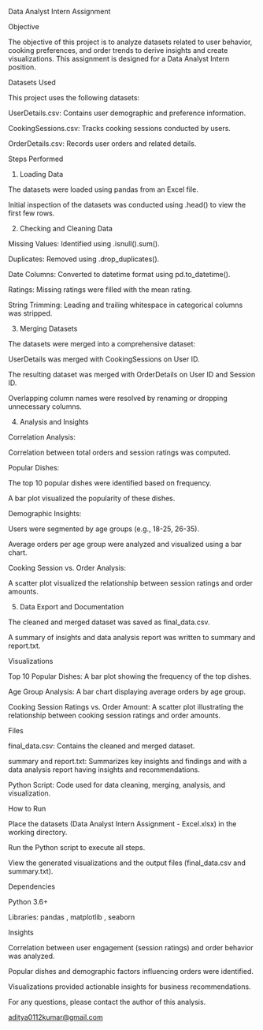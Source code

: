 Data Analyst Intern Assignment

Objective

The objective of this project is to analyze datasets related to user behavior, cooking preferences, and order trends to derive insights and create visualizations. This assignment is designed for a Data Analyst Intern position.

Datasets Used

This project uses the following datasets:

  UserDetails.csv: Contains user demographic and preference information.
  
  CookingSessions.csv: Tracks cooking sessions conducted by users.
  
  OrderDetails.csv: Records user orders and related details.
  

Steps Performed

1. Loading Data

  The datasets were loaded using pandas from an Excel file.
  
  Initial inspection of the datasets was conducted using .head() to view the first few rows.

2. Checking and Cleaning Data

  Missing Values: Identified using .isnull().sum().
  
  Duplicates: Removed using .drop_duplicates().
  
  Date Columns: Converted to datetime format using pd.to_datetime().
  
  Ratings: Missing ratings were filled with the mean rating.
  
  String Trimming: Leading and trailing whitespace in categorical columns was stripped.

3. Merging Datasets

  The datasets were merged into a comprehensive dataset:
  
  UserDetails was merged with CookingSessions on User ID.
  
  The resulting dataset was merged with OrderDetails on User ID and Session ID.
  
  Overlapping column names were resolved by renaming or dropping unnecessary columns.

4. Analysis and Insights

  Correlation Analysis:
  
  Correlation between total orders and session ratings was computed.
  
  Popular Dishes:
  
  The top 10 popular dishes were identified based on frequency.
  
  A bar plot visualized the popularity of these dishes.
  
  Demographic Insights:
  
  Users were segmented by age groups (e.g., 18-25, 26-35).
  
  Average orders per age group were analyzed and visualized using a bar chart.
  
  Cooking Session vs. Order Analysis:
  
  A scatter plot visualized the relationship between session ratings and order amounts.

5. Data Export and Documentation

  The cleaned and merged dataset was saved as final_data.csv.
  
  A summary of insights and data analysis report was written to summary and report.txt.
  

Visualizations

  Top 10 Popular Dishes: A bar plot showing the frequency of the top dishes.
    
  Age Group Analysis: A bar chart displaying average orders by age group.
    
  Cooking Session Ratings vs. Order Amount: A scatter plot illustrating the relationship between cooking session ratings and order amounts.
  

Files

  final_data.csv: Contains the cleaned and merged dataset.
    
  summary and report.txt: Summarizes key insights and findings and with a data analysis report having insights and recommendations.
    
  Python Script: Code used for data cleaning, merging, analysis, and visualization.

  
How to Run

  Place the datasets (Data Analyst Intern Assignment - Excel.xlsx) in the working directory.
    
  Run the Python script to execute all steps.
    
  View the generated visualizations and the output files (final_data.csv and summary.txt).
  

Dependencies

Python 3.6+

  Libraries: pandas , matplotlib , seaborn

Insights

  Correlation between user engagement (session ratings) and order behavior was analyzed.
    
  Popular dishes and demographic factors influencing orders were identified.
    
  Visualizations provided actionable insights for business recommendations.
  

For any questions, please contact the author of this analysis.

aditya0112kumar@gmail.com
